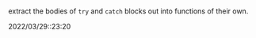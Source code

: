 # 
extract the bodies of `try` and `catch` blocks out into functions of their own.


2022/03/29::23:20